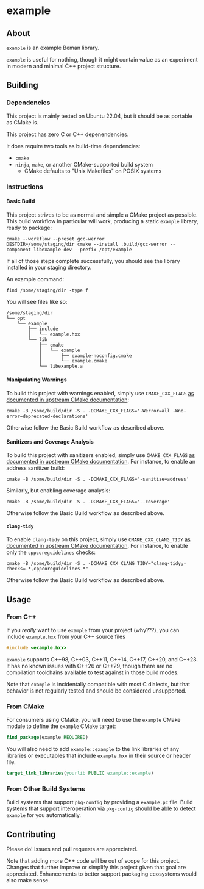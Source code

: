 <!--
Copyright © 2024 Bret Brown
SPDX-License-Identifier: CC0-1.0
-->

# example

## About

`example` is an example Beman library.

`example` is useful for nothing, though it might contain value as an experiment in modern and minimal C++ project structure.


## Building

### Dependencies

This project is mainly tested on Ubuntu 22.04, but it should be as portable as CMake is.

This project has zero C or C++ depenendencies.

It does require two tools as build-time dependencies:

-  `cmake`
- `ninja`, `make`, or another CMake-supported build system
  - CMake defaults to "Unix Makefiles" on POSIX systems

### Instructions

#### Basic Build

This project strives to be as normal and simple a CMake project as possible. This build workflow in particular will work, producing a static `example` library, ready to package:

```shell
cmake --workflow --preset gcc-werror
DESTDIR=/some/staging/dir cmake --install .build/gcc-werror --component libexample-dev --prefix /opt/example
```

If all of those steps complete successfully, you should see the library installed in your staging directory.

An example command:
```shell
find /some/staging/dir -type f
```

You will see files like so:

```
/some/staging/dir
└── opt
    └── example
        ├── include
        │   └── example.hxx
        └── lib
            ├── cmake
            │   └── example
            │       ├── example-noconfig.cmake
            │       └── example.cmake
            └── libexample.a
```

#### Manipulating Warnings

To build this project with warnings enabled, simply use `CMAKE_CXX_FLAGS` [as documented in upstream CMake documentation](https://cmake.org/cmake/help/latest/variable/CMAKE_LANG_FLAGS.html):

```shell
cmake -B /some/build/dir -S . -DCMAKE_CXX_FLAGS='-Werror=all -Wno-error=deprecated-declarations'
```

Otherwise follow the Basic Build workflow as described above.


#### Sanitizers and Coverage Analysis

To build this project with sanitizers enabled, simply use `CMAKE_CXX_FLAGS` [as documented in upstream CMake documentation](https://cmake.org/cmake/help/latest/variable/CMAKE_LANG_FLAGS.html). For instance, to enable an address sanitizer build:

```shell
cmake -B /some/build/dir -S . -DCMAKE_CXX_FLAGS='-sanitize=address'
```

Similarly, but enabling coverage analysis:

```shell
cmake -B /some/build/dir -S . -DCMAKE_CXX_FLAGS='--coverage'
```

Otherwise follow the Basic Build workflow as described above.


#### `clang-tidy`

To enable `clang-tidy` on this project, simply use `CMAKE_CXX_CLANG_TIDY` [as documented in upstream CMake documentation](https://cmake.org/cmake/help/latest/variable/CMAKE_LANG_CLANG_TIDY.html). For instance, to enable only the `cppcoreguidelines` checks:

```shell
cmake -B /some/build/dir -S . -DCMAKE_CXX_CLANG_TIDY="clang-tidy;-checks=-*,cppcoreguidelines-*"
```

Otherwise follow the Basic Build workflow as described above.


## Usage

### From C++

If you *really* want to use `example` from your project (why???), you can include `example.hxx` from your C++ source files

```cxx
#include <example.hxx>
```

`example` supports C++98, C++03, C++11, C++14, C++17, C++20, and C++23. It has no known issues with C++26 or C++29, though there are no compilation toolchains available to test against in those build modes.

Note that `example` is incidentally compatible with most C dialects, but that behavior is not regularly tested and should be considered unsupported.

### From CMake

For consumers using CMake, you will need to use the `example` CMake module to define the `example` CMake target:

```cmake
find_package(example REQUIRED)
```

You will also need to add `example::example` to the link libraries of any libraries or executables that include `example.hxx` in their source or header file.

```cmake
target_link_libraries(yourlib PUBLIC example::example)
```

### From Other Build Systems

Build systems that support `pkg-config` by providing a `example.pc` file. Build systems that support interoperation via `pkg-config` should be able to detect `example` for you automatically.

## Contributing

Please do! Issues and pull requests are appreciated.

Note that adding more C++ code will be out of scope for this project. Changes that further improve or simplify this project given that goal are appreciated. Enhancements to better support packaging ecosystems would also make sense.


<!--
Creative Commons Legal Code

CC0 1.0 Universal

    CREATIVE COMMONS CORPORATION IS NOT A LAW FIRM AND DOES NOT PROVIDE
    LEGAL SERVICES. DISTRIBUTION OF THIS DOCUMENT DOES NOT CREATE AN
    ATTORNEY-CLIENT RELATIONSHIP. CREATIVE COMMONS PROVIDES THIS
    INFORMATION ON AN "AS-IS" BASIS. CREATIVE COMMONS MAKES NO WARRANTIES
    REGARDING THE USE OF THIS DOCUMENT OR THE INFORMATION OR WORKS
    PROVIDED HEREUNDER, AND DISCLAIMS LIABILITY FOR DAMAGES RESULTING FROM
    THE USE OF THIS DOCUMENT OR THE INFORMATION OR WORKS PROVIDED
    HEREUNDER.

Statement of Purpose

The laws of most jurisdictions throughout the world automatically confer
exclusive Copyright and Related Rights (defined below) upon the creator
and subsequent owner(s) (each and all, an "owner") of an original work of
authorship and/or a database (each, a "Work").

Certain owners wish to permanently relinquish those rights to a Work for
the purpose of contributing to a commons of creative, cultural and
scientific works ("Commons") that the public can reliably and without fear
of later claims of infringement build upon, modify, incorporate in other
works, reuse and redistribute as freely as possible in any form whatsoever
and for any purposes, including without limitation commercial purposes.
These owners may contribute to the Commons to promote the ideal of a free
culture and the further production of creative, cultural and scientific
works, or to gain reputation or greater distribution for their Work in
part through the use and efforts of others.

For these and/or other purposes and motivations, and without any
expectation of additional consideration or compensation, the person
associating CC0 with a Work (the "Affirmer"), to the extent that he or she
is an owner of Copyright and Related Rights in the Work, voluntarily
elects to apply CC0 to the Work and publicly distribute the Work under its
terms, with knowledge of his or her Copyright and Related Rights in the
Work and the meaning and intended legal effect of CC0 on those rights.

1. Copyright and Related Rights. A Work made available under CC0 may be
protected by copyright and related or neighboring rights ("Copyright and
Related Rights"). Copyright and Related Rights include, but are not
limited to, the following:

  i. the right to reproduce, adapt, distribute, perform, display,
     communicate, and translate a Work;
 ii. moral rights retained by the original author(s) and/or performer(s);
iii. publicity and privacy rights pertaining to a person's image or
     likeness depicted in a Work;
 iv. rights protecting against unfair competition in regards to a Work,
     subject to the limitations in paragraph 4(a), below;
  v. rights protecting the extraction, dissemination, use and reuse of data
     in a Work;
 vi. database rights (such as those arising under Directive 96/9/EC of the
     European Parliament and of the Council of 11 March 1996 on the legal
     protection of databases, and under any national implementation
     thereof, including any amended or successor version of such
     directive); and
vii. other similar, equivalent or corresponding rights throughout the
     world based on applicable law or treaty, and any national
     implementations thereof.

2. Waiver. To the greatest extent permitted by, but not in contravention
of, applicable law, Affirmer hereby overtly, fully, permanently,
irrevocably and unconditionally waives, abandons, and surrenders all of
Affirmer's Copyright and Related Rights and associated claims and causes
of action, whether now known or unknown (including existing as well as
future claims and causes of action), in the Work (i) in all territories
worldwide, (ii) for the maximum duration provided by applicable law or
treaty (including future time extensions), (iii) in any current or future
medium and for any number of copies, and (iv) for any purpose whatsoever,
including without limitation commercial, advertising or promotional
purposes (the "Waiver"). Affirmer makes the Waiver for the benefit of each
member of the public at large and to the detriment of Affirmer's heirs and
successors, fully intending that such Waiver shall not be subject to
revocation, rescission, cancellation, termination, or any other legal or
equitable action to disrupt the quiet enjoyment of the Work by the public
as contemplated by Affirmer's express Statement of Purpose.

3. Public License Fallback. Should any part of the Waiver for any reason
be judged legally invalid or ineffective under applicable law, then the
Waiver shall be preserved to the maximum extent permitted taking into
account Affirmer's express Statement of Purpose. In addition, to the
extent the Waiver is so judged Affirmer hereby grants to each affected
person a royalty-free, non transferable, non sublicensable, non exclusive,
irrevocable and unconditional license to exercise Affirmer's Copyright and
Related Rights in the Work (i) in all territories worldwide, (ii) for the
maximum duration provided by applicable law or treaty (including future
time extensions), (iii) in any current or future medium and for any number
of copies, and (iv) for any purpose whatsoever, including without
limitation commercial, advertising or promotional purposes (the
"License"). The License shall be deemed effective as of the date CC0 was
applied by Affirmer to the Work. Should any part of the License for any
reason be judged legally invalid or ineffective under applicable law, such
partial invalidity or ineffectiveness shall not invalidate the remainder
of the License, and in such case Affirmer hereby affirms that he or she
will not (i) exercise any of his or her remaining Copyright and Related
Rights in the Work or (ii) assert any associated claims and causes of
action with respect to the Work, in either case contrary to Affirmer's
express Statement of Purpose.

4. Limitations and Disclaimers.

 a. No trademark or patent rights held by Affirmer are waived, abandoned,
    surrendered, licensed or otherwise affected by this document.
 b. Affirmer offers the Work as-is and makes no representations or
    warranties of any kind concerning the Work, express, implied,
    statutory or otherwise, including without limitation warranties of
    title, merchantability, fitness for a particular purpose, non
    infringement, or the absence of latent or other defects, accuracy, or
    the present or absence of errors, whether or not discoverable, all to
    the greatest extent permissible under applicable law.
 c. Affirmer disclaims responsibility for clearing rights of other persons
    that may apply to the Work or any use thereof, including without
    limitation any person's Copyright and Related Rights in the Work.
    Further, Affirmer disclaims responsibility for obtaining any necessary
    consents, permissions or other rights required for any use of the
    Work.
 d. Affirmer understands and acknowledges that Creative Commons is not a
    party to this document and has no duty or obligation with respect to
    this CC0 or use of the Work.
-->
